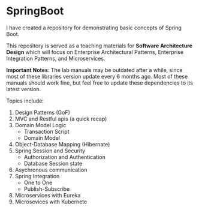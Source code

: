 # SpringBoot

I have created a repository for demonstrating basic concepts of Spring Boot.

This repository is served as a teaching materials for **Software Architecture Design** which will focus on Enterprise Architectural Patterns, Enterprise Integration Patterns, and Microservices.

**Important Notes**: The lab manuals may be outdated after a while, since most of these libraries version update every 6 months ago.  Most of these manuals should work fine, but feel free to update these dependencies to its latest version.

Topics include:
1. Design Patterns (GoF)
2. MVC and Restful apis (a quick recap)
3. Domain Model Logic
   - Transaction Script
   - Domain Model
4. Object-Database Mapping (Hibernate)
5. Spring Session and Security
   - Authorization and Authentication
   - Database Session state
6. Asychronous communication
7. Spring Integration
   - One to One
   - Publish-Subscribe
8. Microservices with Eureka
9. Microsevices with Kubernete
